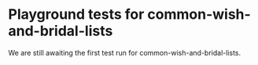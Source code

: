 # Playground tests for common-wish-and-bridal-lists
We are still awaiting the first test run for common-wish-and-bridal-lists.
